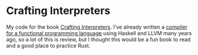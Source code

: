 # Crafting Interpreters

My code for the book [Crafting
Interpreters](https://craftinginterpreters.com). I've already written
a [compiler for a functional programming
language](https://github.com/jdreaver/amy) using Haskell and LLVM many
years ago, so a lot of this is review, but I thought this would be a
fun book to read and a good place to practice Rust.
